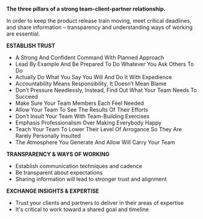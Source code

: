 **The three pillars of a strong team-client-partner relationship.**

In order to keep the product release train moving, meet critical deadlines, and share information – transparency and understanding ways of working are essential.

**ESTABLISH TRUST**
- A Strong And Confident Command With Planned Approach
- Lead By Example And Be Prepared To Do Whatever You Ask Others To Do
- Actually Do What You Say You Will And Do It With Expedience
- Accountability Means Responsibility, It Doesn’t Mean Blame
- Don’t Pressure Needlessly, Instead, Find Out What Your Team Needs To Succeed
- Make Sure Your Team Members Each Feel Needed 
- Allow Your Team To See The Results Of Their Efforts
- Don’t Insult Your Team With Team-Building Exercises
- Emphasis Professionalism Over Making Everybody Happy
- Teach Your Team To Lower Their Level Of Arrogance So They Are Rarely Personally Insulted
- The Atmosphere You Generate And Allow Will Carry Your Team

**TRANSPARENCY & WAYS OF WORKING**
- Establish communication techniques and cadence
- Be transparent about expectations
- Sharing information will lead to stronger trust and alignment

**EXCHANGE INSIGHTS & EXPERTISE**
- Trust your clients and partners to deliver in their areas of expertise
- It's critical to work toward a shared goal and timeline
